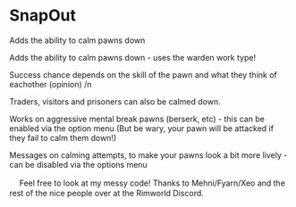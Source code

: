 # SnapOut
Adds the ability to calm pawns down

Adds the ability to calm pawns down - uses the warden work type!

Success chance depends on the skill of the pawn and what they think of eachother (opinion) /n

Traders, visitors and prisoners can also be calmed down.

Works on aggressive mental break pawns (berserk, etc) - this can be enabled via the option menu (But be wary, your pawn will be attacked if they fail to calm them down!)

Messages on calming attempts, to make your pawns look a bit more lively - can be disabled via the options menu


　
Feel free to look at my messy code!
Thanks to Mehni/Fyarn/Xeo and the rest of the nice people over at the Rimworld Discord.


